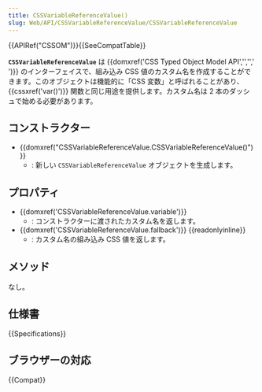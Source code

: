 ```yaml
---
title: CSSVariableReferenceValue()
slug: Web/API/CSSVariableReferenceValue/CSSVariableReferenceValue
---
```


{{APIRef("CSSOM")}}{{SeeCompatTable}}

**`CSSVariableReferenceValue`** は {{domxref('CSS Typed Object Model API','','',' ')}} のインターフェイスで、組み込み CSS 値のカスタム名を作成することができます。このオブジェクトは機能的に「CSS 変数」と呼ばれることがあり、 {{cssxref('var()')}} 関数と同じ用途を提供します。カスタム名は 2 本のダッシュで始める必要があります。

## コンストラクター

- {{domxref("CSSVariableReferenceValue.CSSVariableReferenceValue()")}}
  - : 新しい `CSSVariableReferenceValue` オブジェクトを生成します。

## プロパティ

- {{domxref('CSSVariableReferenceValue.variable')}}
  - : コンストラクターに渡されたカスタム名を返します。
- {{domxref('CSSVariableReferenceValue.fallback')}} {{readonlyinline}}
  - : カスタム名の組み込み CSS 値を返します。

## メソッド

なし。

## 仕様書

{{Specifications}}

## ブラウザーの対応

{{Compat}}
